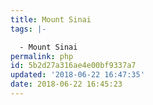 ```yaml
---
title: Mount Sinai
tags: |-

  - Mount Sinai
permalink: php
id: 5b2d27a316ae4e00bf9337a7
updated: '2018-06-22 16:47:35'
date: 2018-06-22 16:45:23
---
```


